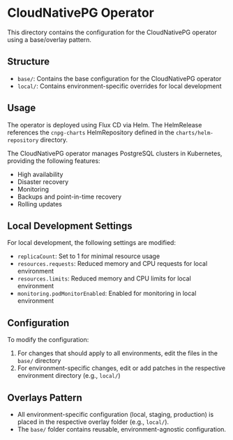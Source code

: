# CloudNativePG Operator

This directory contains the configuration for the CloudNativePG operator using a base/overlay pattern.

## Structure

- `base/`: Contains the base configuration for the CloudNativePG operator
- `local/`: Contains environment-specific overrides for local development

## Usage

The operator is deployed using Flux CD via Helm. The HelmRelease references the `cnpg-charts` HelmRepository defined in the `charts/helm-repository` directory.

The CloudNativePG operator manages PostgreSQL clusters in Kubernetes, providing the following features:
- High availability
- Disaster recovery
- Monitoring
- Backups and point-in-time recovery
- Rolling updates

## Local Development Settings

For local development, the following settings are modified:
- `replicaCount`: Set to 1 for minimal resource usage
- `resources.requests`: Reduced memory and CPU requests for local environment
- `resources.limits`: Reduced memory and CPU limits for local environment
- `monitoring.podMonitorEnabled`: Enabled for monitoring in local environment

## Configuration

To modify the configuration:
1. For changes that should apply to all environments, edit the files in the `base/` directory
2. For environment-specific changes, edit or add patches in the respective environment directory (e.g., `local/`)

## Overlays Pattern
- All environment-specific configuration (local, staging, production) is placed in the respective overlay folder (e.g., `local/`).
- The `base/` folder contains reusable, environment-agnostic configuration.
